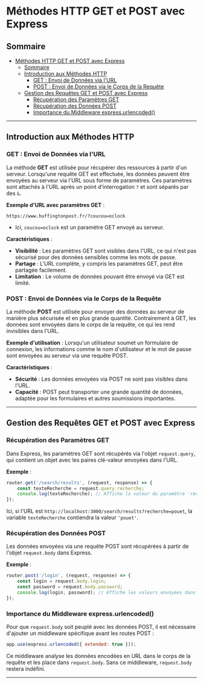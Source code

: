 
# Méthodes HTTP GET et POST avec Express

## Sommaire
- [Méthodes HTTP GET et POST avec Express](#méthodes-http-get-et-post-avec-express)
  - [Sommaire](#sommaire)
  - [Introduction aux Méthodes HTTP](#introduction-aux-méthodes-http)
    - [GET : Envoi de Données via l'URL](#get--envoi-de-données-via-lurl)
    - [POST : Envoi de Données via le Corps de la Requête](#post--envoi-de-données-via-le-corps-de-la-requête)
  - [Gestion des Requêtes GET et POST avec Express](#gestion-des-requêtes-get-et-post-avec-express)
    - [Récupération des Paramètres GET](#récupération-des-paramètres-get)
    - [Récupération des Données POST](#récupération-des-données-post)
    - [Importance du Middleware express.urlencoded()](#importance-du-middleware-expressurlencoded)

---

## Introduction aux Méthodes HTTP

### GET : Envoi de Données via l'URL
La méthode **GET** est utilisée pour récupérer des ressources à partir d'un serveur. Lorsqu'une requête GET est effectuée, les données peuvent être envoyées au serveur via l'URL sous forme de paramètres. Ces paramètres sont attachés à l'URL après un point d'interrogation `?` et sont séparés par des `&`.

**Exemple d'URL avec paramètres GET** :
```
https://www.huffingtonpost.fr/?coucou=oclock
```
- Ici, `coucou=oclock` est un paramètre GET envoyé au serveur.

**Caractéristiques** :
- **Visibilité** : Les paramètres GET sont visibles dans l'URL, ce qui n'est pas sécurisé pour des données sensibles comme les mots de passe.
- **Partage** : L'URL complète, y compris les paramètres GET, peut être partagée facilement.
- **Limitation** : Le volume de données pouvant être envoyé via GET est limité.

### POST : Envoi de Données via le Corps de la Requête
La méthode **POST** est utilisée pour envoyer des données au serveur de manière plus sécurisée et en plus grande quantité. Contrairement à GET, les données sont envoyées dans le corps de la requête, ce qui les rend invisibles dans l'URL.

**Exemple d'utilisation** :
Lorsqu'un utilisateur soumet un formulaire de connexion, les informations comme le nom d'utilisateur et le mot de passe sont envoyées au serveur via une requête POST.

**Caractéristiques** :
- **Sécurité** : Les données envoyées via POST ne sont pas visibles dans l'URL.
- **Capacité** : POST peut transporter une grande quantité de données, adaptée pour les formulaires et autres soumissions importantes.

---

## Gestion des Requêtes GET et POST avec Express

### Récupération des Paramètres GET
Dans Express, les paramètres GET sont récupérés via l'objet `request.query`, qui contient un objet avec les paires clé-valeur envoyées dans l'URL.

**Exemple** :
```javascript
router.get('/search/results', (request, response) => {
    const texteRecherche = request.query.recherche;
    console.log(texteRecherche); // Affiche la valeur du paramètre 'recherche'
});
```
Ici, si l'URL est `http://localhost:3000/search/results?recherche=pouet`, la variable `texteRecherche` contiendra la valeur `'pouet'`.

### Récupération des Données POST
Les données envoyées via une requête POST sont récupérées à partir de l'objet `request.body` dans Express.

**Exemple** :
```javascript
router.post('/login', (request, response) => {
    const login = request.body.login;
    const password = request.body.password;
    console.log(login, password); // Affiche les valeurs envoyées dans le formulaire
});
```

### Importance du Middleware express.urlencoded()
Pour que `request.body` soit peuplé avec les données POST, il est nécessaire d'ajouter un middleware spécifique avant les routes POST :

```javascript
app.use(express.urlencoded({ extended: true }));
```
Ce middleware analyse les données encodées en URL dans le corps de la requête et les place dans `request.body`. Sans ce middleware, `request.body` restera indéfini.

---
